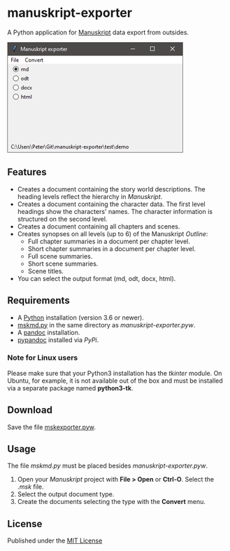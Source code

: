 # manuskript-exporter

A Python application for [Manuskript](https://www.theologeek.ch/manuskript/) data export from outsides.

![Screenshot](https://raw.githubusercontent.com/peter88213/manuskript-exporter/main/docs/screenshots/screenshot01.png)

## Features

- Creates a document containing the story world descriptions. 
  The heading levels reflect the hierarchy in *Manuskript*. 
- Creates a document containing the character data.
  The first level headings show the characters' names. 
  The character information is structured on the second level.
- Creates a document containing all chapters and scenes.
- Creates synopses on all levels (up to 6) of the Manuskript *Outline*:
    - Full chapter summaries in a document per chapter level.
    - Short chapter summaries in a document per chapter level.
    - Full scene summaries.
    - Short scene summaries.
    - Scene titles.
- You can select the output format (md, odt, docx, html). 

## Requirements

- A [Python](https://www.python.org/) installation (version 3.6 or newer).
- [mskmd.py](https://github.com/peter88213/manuskript_md) in the same directory as *manuskript-exporter.pyw*.
- A [pandoc](https://pandoc.org/) installation.
- [pypandoc](https://github.com/JessicaTegner/pypandoc) installed via *PyPi*.

### Note for Linux users

Please make sure that your Python3 installation has the *tkinter* module. 
On Ubuntu, for example, it is not available out of the box and must be installed via a 
separate package named **python3-tk**. 

## Download

Save the file [mskexporter.pyw](https://raw.githubusercontent.com/peter88213/manuskript-exporter/main/mskexporter/mskexporter.pyw).

## Usage


The file *mskmd.py* must be placed besides *manuskript-exporter.pyw*. 

1. Open your *Manuskript* project with **File > Open** or **Ctrl-O**. Select the *.msk* file.
2. Select the output document type.
3. Create the documents selecting the type with the **Convert** menu. 


## License

Published under the [MIT License](https://opensource.org/licenses/mit-license.php)
